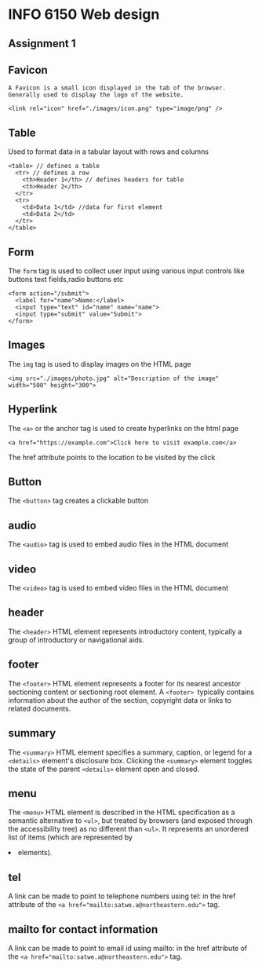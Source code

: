 # INFO 6150 Web design

## Assignment 1 


## Favicon
    A Favicon is a small icon displayed in the tab of the browser. Generally used to display the logo of the website.

    <link rel="icon" href="./images/icon.png" type="image/png" />
    

## Table
Used to format data in a tabular layout with rows and columns
```
<table> // defines a table
  <tr> // defines a row
    <th>Header 1</th> // defines headers for table
    <th>Header 2</th>
  </tr>
  <tr>
    <td>Data 1</td> //data for first element
    <td>Data 2</td>
  </tr>
</table>
```

## Form
The ```form``` tag is used to collect user input using various input controls like buttons text fields,radio buttons etc
```
<form action="/submit">
  <label for="name">Name:</label>
  <input type="text" id="name" name="name">
  <input type="submit" value="Submit">
</form>

```
## Images
The ```img``` tag is used to display images on the HTML page
```
<img src="./images/photo.jpg" alt="Description of the image" width="500" height="300">
```
## Hyperlink
The ```<a>``` or the anchor tag is used to create hyperlinks on the html page
```
<a href="https://example.com">Click here to visit example.com</a>
```
The href attribute points to the location to be visited by the click
## Button
The ```<button>``` tag creates a clickable button

## audio
The ```<audio>``` tag is used to embed audio files in the HTML document
## video
The ```<video>``` tag is used to embed video files in the HTML document
## header
The ```<header>``` HTML element represents introductory content, typically a group of introductory or navigational aids. 
## footer
The ```<footer>``` HTML element represents a footer for its nearest ancestor sectioning content or sectioning root element. A ```<footer> ```typically contains information about the author of the section, copyright data or links to related documents.
## summary
The ```<summary>``` HTML element specifies a summary, caption, or legend for a ```<details>``` element's disclosure box. Clicking the ```<summary>``` element toggles the state of the parent ```<details>``` element open and closed.
## menu
The ```<menu>``` HTML element is described in the HTML specification as a semantic alternative to ```<ul>```, but treated by browsers (and exposed through the accessibility tree) as no different than ```<ul>```. It represents an unordered list of items (which are represented by <li> elements).
## tel
A link can be made to point to telephone numbers using tel: in the href attribute of the ```<a href="mailto:satwe.a@northeastern.edu">``` tag.
## mailto for contact information
A link can be made to point to email id using mailto: in the href attribute of the ```<a href="mailto:satwe.a@northeastern.edu">``` tag.
